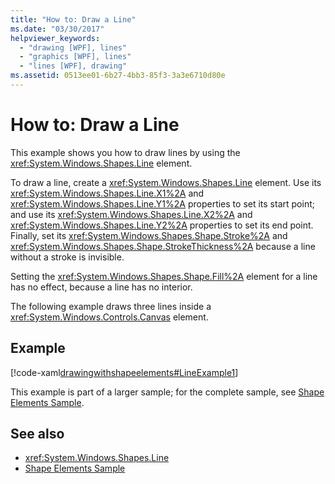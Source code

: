 ```yaml
---
title: "How to: Draw a Line"
ms.date: "03/30/2017"
helpviewer_keywords: 
  - "drawing [WPF], lines"
  - "graphics [WPF], lines"
  - "lines [WPF], drawing"
ms.assetid: 0513ee01-6b27-4bb3-85f3-3a3e6710d80e
---
```

# How to: Draw a Line
This example shows you how to draw lines by using the <xref:System.Windows.Shapes.Line> element.  
  
 To draw a line, create a <xref:System.Windows.Shapes.Line> element. Use its <xref:System.Windows.Shapes.Line.X1%2A> and <xref:System.Windows.Shapes.Line.Y1%2A> properties to set its start point; and use its <xref:System.Windows.Shapes.Line.X2%2A> and <xref:System.Windows.Shapes.Line.Y2%2A> properties to set its end point. Finally, set its <xref:System.Windows.Shapes.Shape.Stroke%2A> and <xref:System.Windows.Shapes.Shape.StrokeThickness%2A> because a line without a stroke is invisible.  
  
 Setting the <xref:System.Windows.Shapes.Shape.Fill%2A> element for a line has no effect, because a line has no interior.  
  
 The following example draws three lines inside a <xref:System.Windows.Controls.Canvas> element.  
  
## Example  
 [!code-xaml[drawingwithshapeelements#LineExample1](~/samples/snippets/csharp/VS_Snippets_Wpf/DrawingWithShapeElements/CS/lineexample.xaml#lineexample1)]  
  
 This example is part of a larger sample; for the complete sample, see [Shape Elements Sample](https://go.microsoft.com/fwlink/?LinkID=160037).  
  
## See also

- <xref:System.Windows.Shapes.Line>
- [Shape Elements Sample](https://go.microsoft.com/fwlink/?LinkID=160037)
